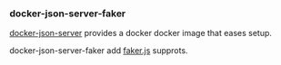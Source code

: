 ### docker-json-server-faker
[docker-json-server](https://github.com/clue/docker-json-server) provides a
docker  docker image that eases setup.

docker-json-server-faker add [faker.js](https://github.com/Marak/faker.js) supprots.
